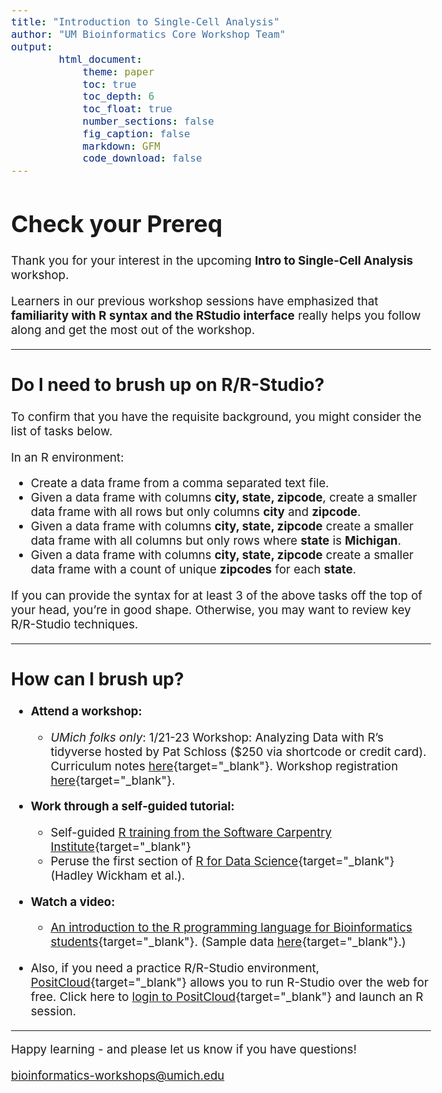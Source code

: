 ```yaml
---
title: "Introduction to Single-Cell Analysis"
author: "UM Bioinformatics Core Workshop Team"
output:
        html_document:
            theme: paper
            toc: true
            toc_depth: 6
            toc_float: true
            number_sections: false
            fig_caption: false
            markdown: GFM
            code_download: false
---
```

<style type="text/css">
body{ /* Normal  */
      font-size: 14pt;
  }
</style>
# Check your Prereq

Thank you for your interest in the upcoming **Intro to Single-Cell Analysis** workshop. 


Learners in our previous workshop sessions have emphasized that **familiarity with R syntax and the RStudio interface** really helps you follow along and get the most out of the workshop.

---

## Do I need to brush up on R/R-Studio?

To confirm that you have the requisite background, you might consider the list of tasks below.

In an R environment:

- Create a data frame from a comma separated text file.
- Given a data frame with columns **city, state, zipcode**, create a smaller data frame with all rows but only columns **city** and **zipcode**.
- Given a data frame with columns **city, state, zipcode** create a smaller data frame with all columns but only rows where **state** is **Michigan**.
- Given a data frame with columns **city, state, zipcode** create a smaller data frame with a count of unique **zipcodes** for each **state**.


If you can provide the syntax for at least 3 of the above tasks off the top of your head, you’re in good shape. Otherwise, you may want to review key R/R-Studio techniques.

---

## How can I brush up?

- **Attend a workshop:**
  - *UMich folks only*: 1/21-23 Workshop: Analyzing Data with R’s tidyverse hosted by Pat Schloss ($250 via shortcode or credit card). Curriculum notes [here](https://riffomonas.org/generalR/){target="_blank"}. Workshop registration [here](https://umich.irisregistration.com/?code=2025RsTidyverseWKSH){target="_blank"}.
  
- **Work through a self-guided tutorial:**
  - Self-guided [R training from the Software Carpentry Institute](https://software-carpentry.org/lessons/){target="_blank"}
  - Peruse the first section of [R for Data Science](https://r4ds.hadley.nz/data-visualize){target="_blank"} (Hadley Wickham et al.).
  
- **Watch a video:**
  - [An introduction to the R programming language for Bioinformatics students](https://www.youtube.com/watch?v=bekFrlW0gww){target="_blank"}. (Sample data [here](https://drive.google.com/drive/folders/1mOCELXFb-b91C9mvfb2zD9nUTvNqqihO?usp=share_link){target="_blank"}.)

- Also, if you need a practice R/R-Studio environment, [PositCloud](https://posit.cloud/){target="_blank"} allows you to run R-Studio over the web for free. Click here to [login to PositCloud](https://posit.cloud/content/9492713){target="_blank"} and launch an R session.

---

Happy learning - and please let us know if you have questions!

[bioinformatics-workshops@umich.edu](mailto:bioinformatics-workshops@umich.edu)
